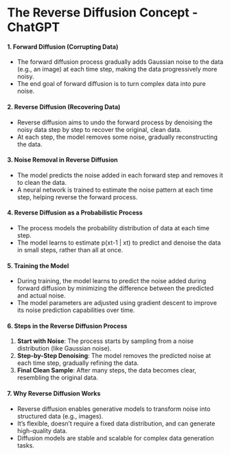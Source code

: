 # The Reverse Diffusion Concept - ChatGPT

#### 1. **Forward Diffusion (Corrupting Data)**

* The forward diffusion process gradually adds Gaussian noise to the data (e.g., an image) at each time step, making the data progressively more noisy.
* The end goal of forward diffusion is to turn complex data into pure noise.

#### 2. **Reverse Diffusion (Recovering Data)**

* Reverse diffusion aims to undo the forward process by denoising the noisy data step by step to recover the original, clean data.
* At each step, the model removes some noise, gradually reconstructing the data.

#### 3. **Noise Removal in Reverse Diffusion**

* The model predicts the noise added in each forward step and removes it to clean the data.
* A neural network is trained to estimate the noise pattern at each time step, helping reverse the forward process.

#### 4. **Reverse Diffusion as a Probabilistic Process**

* The process models the probability distribution of data at each time step.
* The model learns to estimate  p(xt-1 | xt)  to predict and denoise the data in small steps, rather than all at once.

#### 5. **Training the Model**

* During training, the model learns to predict the noise added during forward diffusion by minimizing the difference between the predicted and actual noise.
* The model parameters are adjusted using gradient descent to improve its noise prediction capabilities over time.

#### 6. **Steps in the Reverse Diffusion Process**

1. **Start with Noise**: The process starts by sampling from a noise distribution (like Gaussian noise).
2. **Step-by-Step Denoising**: The model removes the predicted noise at each time step, gradually refining the data.
3. **Final Clean Sample**: After many steps, the data becomes clear, resembling the original data.

#### 7. **Why Reverse Diffusion Works**

* Reverse diffusion enables generative models to transform noise into structured data (e.g., images).
* It’s flexible, doesn’t require a fixed data distribution, and can generate high-quality data.
* Diffusion models are stable and scalable for complex data generation tasks.
